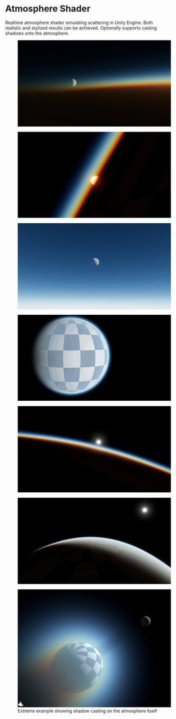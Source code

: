<head>
    <link rel="stylesheet" href="subject.css">
	<style>
    .media_grid {
        gap: 0px;
    }
    .media_grid > * {
        width: 490px;
    }
    img {
		transition: .25s ease;
	}
	img:hover {
		filter: brightness(75%);
	}
	</style>
</head>

# Atmosphere Shader
Realtime atmosphere shader simulating scattering in Unity Engine.
Both realistic and stylized results can be achieved.
Optionally supports casting shadows onto the atmosphere.

<div class="media_grid">
    <figure>
        <a href="/content/Shader/Atmosphere/sunset1.jpg" title="Enlarge"><img src="/content/Shader/Atmosphere/sunset1.jpg"></a>
        <figcaption></figcaption>
    </figure>
    <figure>
        <a href="/content/Shader/Atmosphere/sunset2.jpg" title="Enlarge"><img src="/content/Shader/Atmosphere/sunset2.jpg"></a>
        <figcaption></figcaption>
    </figure>
    <figure>
        <a href="/content/Shader/Atmosphere/in_atmo1.jpg" title="Enlarge"><img src="/content/Shader/Atmosphere/in_atmo1.jpg"></a>
        <figcaption></figcaption>
    </figure>
    <figure>
        <a href="/content/Shader/Atmosphere/atmo_shadow.gif" title="Enlarge"><img src="/content/Shader/Atmosphere/atmo_shadow.gif" style="aspect-ratio:16/9; object-fit:cover"></a>
        <figcaption></figcaption>
    </figure>
    <figure>
        <a href="/content/Shader/Atmosphere/sunset6.jpg" title="Enlarge"><img src="/content/Shader/Atmosphere/sunset6.jpg"></a>
        <figcaption></figcaption>
    </figure>
    <figure>
        <a href="/content/Shader/Atmosphere/sunrise.jpg" title="Enlarge"><img src="/content/Shader/Atmosphere/sunrise.jpg"></a>
        <figcaption></figcaption>
    </figure>
    <figure>
        <a href="/content/Shader/Atmosphere/moon_shadow_extreme.png" title="Enlarge"><img src="/content/Shader/Atmosphere/moon_shadow_extreme.png"></a>
        <figcaption>Extreme example showing shadow casting on the atmosphere itself</figcaption>
    </figure>
</div>